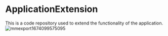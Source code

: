 # ApplicationExtension
This is a code repository used to extend the functionality of the application.
![mmexport1674099575095](https://user-images.githubusercontent.com/55697155/213351157-eb3aadb4-acfa-48f4-8bf4-4d7f8e13be04.jpg)
